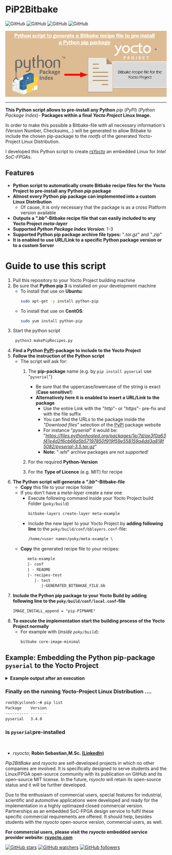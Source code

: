 # PiP2Bitbake
![GitHub](https://img.shields.io/static/v1?label=Ubuntu&message=18.04+LTS,+20.04+LTS&color=yellowgreen)
![GitHub](https://img.shields.io/static/v1?label=CentOS&message=7.0,+8.0&color=blue)
![GitHub](https://img.shields.io/static/v1?label=Python&message=3.7&color=green)
![GitHub](https://img.shields.io/github/license/robseb/PiP2Bitbake)

![Alt text](doc/concept.png?raw=true "Concept")
___
**This Python script allows to pre-install any Python** *pip* (*PyPI*) (*Python Package Index*)- **Packages within a final *Yocto Project* Linux Image.** 

In order to make this possible a Bitbake-file with all necessary information's (Version Number, Checksums,..) will be generated
to allow Bitbake to include the chosen pip-package to the *rootfs* of the generated Yocto-Project Linux Distribution. 

I developed this Python script to create [*rsYocto*](https://github.com/robseb/rsyocto) an embedded Linux for *Intel SoC-FPGAs*. 

## Features

* **Python script to automatically create Bitbake recipe files for the Yocto Project to pre-install any Python *pip* package**
* **Almost every Python pip package can implemented into a custom Linux Distribution**
    * Of cause, it is only necessary that the package is as a cross Platform version available 
* **Outputs a *".bb"*-Bitbake recipe file that can easily included to any Yocto Project *meta-layer***
* **Supported *Python Package Index Version***: 1-3
* **Supported Python pip package archive file types:** "*.tar.gz*" and "*.zip*"
* **It is enabled to use URL/Link to a specific Python package version or to a custom Server**


# Guide to use this script
1.  Pull this repository to your Yocto Project building machine
2.  Be sure that **Python pip 3** is installed on your development machine 
    * To install that use on **Ubuntu**:
         ```bash
         sudo apt-get -y install python-pip
        ````
    * To install that use on **CentOS**:
         ```bash
         sudo yum install python-pip
        ````
3. Start the python script
    ```bash
     python3 makePipRecipes.py
    ````
4. **Find a Python [PyPI](https://pypi.org/)-package to include to the Yocto Project**
5. **Follow the instruction of the Python script**
    * The script will ask for:
        1. The **pip-package** name (e.g. by `pip install pyserial` use "`pyserial`")
            * Be sure that the uppercase/lowercase of the string is exact (**Case sensitive!**)
            * **Alternatively here it is enabled to insert a URL/Link to the package**
                * Use the entire Link with the "*http*"- or "*https*"- pre-fix and with the file suffix
                * You can find the URLs to the package inside the *"Download files"* selection of the [PyPI](https://pypi.org/) package website
                * For instance "*pyserial*" it would be: "*https://files.pythonhosted.org/packages/1e/7d/ae3f0a63f41e4d2f6cb66a5b57197850f919f59e558159a4dd3a818f5082/pyserial-3.5.tar.gz*"
                * **Note:** "*.whl*" archive packages are not supported! 

        2. For the required **Python-Version**
        3. For the **Type of Licence** (e.g. MIT) for recipe
7. **The Python script will generate a *".bb"*-Bitbake-file**
    * **Copy** this file to your recipe folder
    * If you don't have a *meta-layer* create a new one
        * Execute following command inside your Yocto Project build Folder (`poky/build`)
            ```bash 
            bitbake-layers create-layer meta-example
            ````
        * Include the new layer to your Yocto Project by **adding following line** to the `poky/build/conf/bblayers.conf`-file:
            ````txt 
            /home/<user name>/poky/meta-example \
            ````
     * **Copy** the generated recipe file to your recipes:
       ```txt 
          meta-example
          |- conf
          | - README
          |- recipes-test
             |- test
                |-GENERATED_BITBAKAE_FILE.bb
       ```
8. **Include the Python pip package to your Yocto Build by adding following line to the `poky/build/conf/local.conf`-file**
    ```txt 
    IMAGE_INSTALL_append = "pip-PIPNAME"
    ````
9. **To execute the implementation start the building process of the Yocto Project normally**
   * For example with (*inside `poky/build`*): 
      ```bash 
      bitbake core-image-minimal
      ````
      
## Example: Embedding the Python pip-package `pyserial` to the Yocto Project

<details>
<summary><strong>Example output after an execution</strong></summary>
<a name="step5"></a>

````txt  
vm@ubuntu:$ python3 makePipRecipes.py 
#############################################################################
#                                                                            #
#    ########   ######     ##    ##  #######   ######  ########  #######     #
#    ##     ## ##    ##     ##  ##  ##     ## ##    ##    ##    ##     ##    #
#    ##     ## ##            ####   ##     ## ##          ##    ##     ##    #
#    ########   ######        ##    ##     ## ##          ##    ##     ##    #
#    ##   ##         ##       ##    ##     ## ##          ##    ##     ##    #
#    ##    ##  ##    ##       ##    ##     ## ##    ##    ##    ##     ##    #
#    ##     ##  ######        ##     #######   ######     ##     #######     #
#                                                                            #
#            AUTOMATIC SCRIPT FOR GENERATING RECIPES TO INCLUDE              #
#           PYTHON PIP-PACKAGES TO YOUR YOCTO-PROJECT LINUX DISTO            #
#                                                                            #
#               by Robin Sebastian (https://github.com/robseb)               #
#                        Contact: git@robseb.de                              #
#                            Vers.: 1.2                                      #
#                                                                            #
##############################################################################


Type in the Name of the Python pip (PyPI) Package to include to your Yocto Project Linux Distro
Note: Consider the exact writing! Case sensitive!
You can find Python pip packages here: https://pypi.org/
PiP-Package Name: pyserial
Choose the requiered Python Version:
Python 1-2: 1,2 
Python 3  : 3   
Python Version:3
Type in the used License name for the recipe (e.g.: MIT)
License name: 
Chosen License name: "MIT"
Starting the generation...

--> Download for testing the Python PiP package
Collecting pyserial
Downloading https://files.pythonhosted.org/packages/1e/7d/ae3f0a63f41e4d2f6cb66a5b57197850f919f59e558159a4dd3a818f5082/pyserial-3.5.tar.gz (159kB)
    100% |████████████████████████████████| 163kB 1.1MB/s 
Saved ./makePipRec_workingFolder/pyserial-3.5.tar.gz
Successfully downloaded pyserial

The Name of the downloaded file: "pyserial-3.5.tar.gz"
--> Calculate md5 checksum of this file
    md5sum = 1cf25a76da59b530dbfc2cf99392dc83
--> Calculate sha256sum checksum of this file
    sha256sum = 3c77e014170dfffbd816e6ffc205e9842efb10be9f58ec16d3e8675b4925cddb
--> Decode the current Version Code of this PiP Package
    Version: 3.5
--> Unpackage the downloaded file to decode the included licence file
    Unpackage the downloaded package
[sudo] password for vm: 
    Unpackaging was successful
    Try to find a Licence file
    The License File was found
--> Calculate the md5-checksum for the License file
    md5sum = 520e45e59fc2cf94aa53850f46b86436
--> Create the Bitbake .bb-File with the name
    pip-pyserial_3.5.bb
--> Generate the content of this file
    Bitbake file generation was successfull
--> Deleting the working Folder

################################################################################
#                                                                              #
#                          GENERATION WAS SUCCESSFUL                           #
#                                                                              #
#---------------------------- Implementation Guide ----------------------------#
# 1. Step: Copy the recipe file: "pip-pyserial_3.5.bb"                            
#          to your recipe folder inside a meta layer                           
#          For example here:                                                   
#          meta-example                                                        
#          |- conf                                                             
#          |- recipes-test                                                     
#             |- test                                                          
#                |- pip-pyserial_3.5.bb <--
                                    
#          (this file is located here:/home/vm/Desktop/PiP2Bitbake )          
# 2. Step: Include the PiP-Package to your Yocto Project by                    
#          by adding following line to the conf/local.conf file:               
#            conf/local.conf:                                                  
#             IMAGE_INSTALL_append = "pip-pyserial"
            
# 3. Step: Build your Yocto Project normanly with bitbake
                    
#------------------------------------------------------------------------------#
#                                                                              #
#                           SUPPORT THE AUTHOR                                 #
#                                                                              #
#                            ROBIN SEBASTIAN                                   #
#                     (https://github.com/robseb/)                             #
#                             git@robseb.de                                    #
#                                                                              #
#    makePipRecipes and rsYocto are projects, that I have fully                #
#        developed on my own. No companies are involved in this projects.      #
#       I am recently graduated as Master of Since of electronic engineering   #
#            Please support me for further development                         #
#                                                                              #
################################################################################
````

### Content of the generated file: `pip-pyserial_3.4.bb`
````bitbake  
# The is a automatic generated Code by "makePipRecipes.py"
# (by Robin Sebastian (https://github.com/robseb) Vers.: 1.0) 

SUMMARY = "Recipie to embedded the Python PiP Package pyserial"
HOMEPAGE ="https://pypi.org/project/pyserial"
LICENSE = "MIT"
LIC_FILES_CHKSUM = "file://LICENSE.txt;md5=d476d94926db6e0008a5b3860d1f5c0d"

inherit pypi setuptools
PYPI_PACKAGE = "pyserial"
SRC_URI[md5sum] = "ed6183b15519a0ae96675e9c3330c69b"
SRC_URI[sha256sum] = "6e2d401fdee0eab996cf734e67773a0143b932772ca8b42451440cfed942c627"
````
</details>

### Finally on the running Yocto-Project Linux Distribution ....
````bash
root@cyclone5:~# pip list
Package    Version
---------- -------
pyserial   3.4.0
````
### is `pyserial`pre-installed 
<br>

   
* *rsyocto*; **Robin Sebastian,M.Sc. [(LinkedIn)](https://www.linkedin.com/in/robin-sebastian-a5080220a)**

*Pip2BitBake* and *rsyocto* are self-developed projects in which no other companies are involved. 
It is specifically designed to serve students and the Linux/FPGA open-source community with its publication on GitHub and its open-source MIT license. 
In the future, *rsyocto* will retain its open-source status and it will be further developed. 

Due to the enthusiasm of commercial users, special features for industrial, scientific and automotive applications 
were developed and ready for the implementation in a highly optimazed closed commercial version. 
Partnerships as an embedded SoC-FPGA design service to fulfil these specific commercial requirements are offered. 
It should help, besides students with the *rsyocto* open-source version, commercial users, as well.   

**For commercial users, please visit the *rsyocto* embedded service provider website:** 
[**rsyocto.com**](https://rsyocto.com/)

[![GitHub stars](https://img.shields.io/github/stars/robseb/PiP2Bitbake?style=social)](https://GitHub.com/robseb/PiP2Bitbake/stargazers/)
[![GitHub watchers](https://img.shields.io/github/watchers/robseb/PiP2Bitbake?style=social)](https://github.com/robseb/NIOSII_EclipseCompProject/watchers)
[![GitHub followers](https://img.shields.io/github/followers/robseb?style=social)](https://github.com/robseb)


